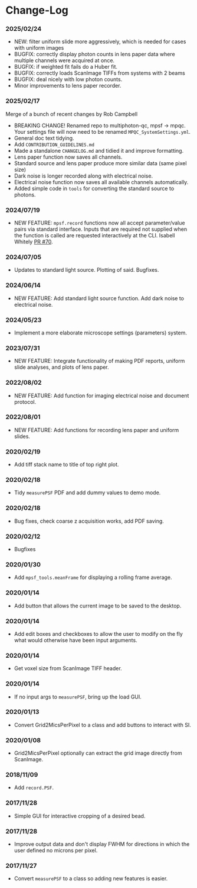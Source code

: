 
# Change-Log


### 2025/02/24
* NEW: filter uniform slide more aggressively, which is needed for cases with uniform images
* BUGFIX: correctly display photon counts in lens paper data where multiple channels were acquired at once.
* BUGFIX: if weighted fit fails do a Huber fit.
* BUGFIX: correctly loads ScanImage TIFFs from systems with 2 beams
* BUGFIX: deal nicely with low photon counts.
* Minor improvements to lens paper recorder.


### 2025/02/17
Merge of a bunch of recent changes by Rob Campbell
* BREAKING CHANGE! Renamed repo to multiphoton-qc, mpsf -> mpqc. Your settings file will
  now need to be renamed `MPQC_SystemSettings.yml`.
* General doc text tidying. 
* Add `CONTRIBUTION_GUIDELINES.md`
* Made a standalone `CHANGELOG.md` and tidied it and improve formatting.
* Lens paper function now saves all channels.
* Standard source and lens paper produce more similar data (same pixel size)
* Dark noise is longer recorded along with electrical noise.
* Electrical noise function now saves all available channels automatically. 
* Added simple code in `tools` for converting the standard source to photons. 


### 2024/07/19
* NEW FEATURE: `mpsf.record` functions now all accept parameter/value pairs via standard interface.
Inputs that are required not supplied when the function is called are requested interactively at the CLI. Isabell Whitely [PR #70](https://github.com/SWC-Advanced-Microscopy/measurePSF/pull/70).


### 2024/07/05
* Updates to standard light source. Plotting of said. Bugfixes.

### 2024/06/14
* NEW FEATURE: Add standard light source function. Add dark noise to electrical noise.

### 2024/05/23
* Implement a more elaborate microscope settings (parameters) system.

### 2023/07/31
* NEW FEATURE: Integrate functionality of making PDF reports, uniform slide analyses, and plots of lens paper. 

### 2022/08/02
* NEW FEATURE: Add function for imaging electrical noise and document protocol.

### 2022/08/01
* NEW FEATURE: Add functions for recording lens paper and uniform slides.

### 2020/02/19
* Add tiff stack name to title of top right plot.

### 2020/02/18
* Tidy `measurePSF` PDF and add dummy values to demo mode.

### 2020/02/18
* Bug fixes, check coarse z acquisition works, add PDF saving.

### 2020/02/12
* Bugfixes

### 2020/01/30
* Add `mpsf_tools.meanFrame` for displaying a rolling frame average.

### 2020/01/14
* Add button that allows the current image to be saved to the desktop.

### 2020/01/14
* Add edit boxes and checkboxes to allow the user to modify on the fly what would otherwise have been input arguments.

### 2020/01/14
* Get voxel size from ScanImage TIFF header.

### 2020/01/14
* If no input args to `measurePSF`, bring up the load GUI.

### 2020/01/13
* Convert Grid2MicsPerPixel to a class and add buttons to interact with SI.

### 2020/01/08
* Grid2MicsPerPixel optionally can extract the grid image directly from ScanImage.

### 2018/11/09
* Add `record.PSF`.

### 2017/11/28
* Simple GUI for interactive cropping of a desired bead.

### 2017/11/28
* Improve output data and don't display FWHM for directions in which the user defined no microns per pixel.

### 2017/11/27
* Convert `measurePSF` to a class so adding new features is easier.



